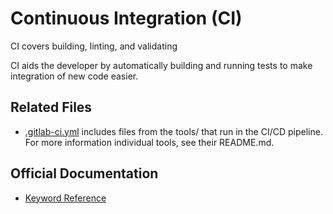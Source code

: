 # Continuous Integration (CI)

CI covers building, linting, and validating

CI aids the developer by automatically building and running
tests to make integration of new code easier.

## Related Files

* [.gitlab-ci.yml](../../.gitlab-ci.yml) includes files from the tools/
  that run in the CI/CD pipeline. For more information individual tools,
  see their README.md.

## Official Documentation

* [Keyword Reference](https://docs.gitlab.com/ee/ci/yaml/)

